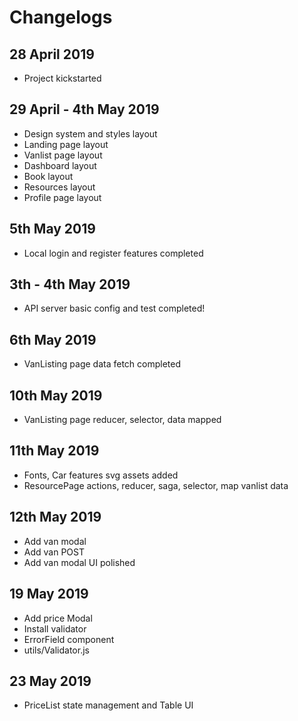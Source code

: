 # Changelogs

## 28 April 2019
- Project kickstarted

## 29 April - 4th May 2019
- Design system and styles layout
- Landing page layout
- Vanlist page layout
- Dashboard layout
- Book layout
- Resources layout
- Profile page layout

## 5th May 2019
- Local login and register features completed

## 3th - 4th May 2019
- API server basic config and test completed!

## 6th May 2019
- VanListing page data fetch completed

## 10th May 2019
- VanListing page reducer, selector, data mapped

## 11th May 2019
- Fonts, Car features svg assets added
- ResourcePage actions, reducer, saga, selector, map vanlist data

## 12th May 2019
- Add van modal
- Add van POST
- Add van modal UI polished

## 19 May 2019
- Add price Modal
- Install validator
- ErrorField component
- utils/Validator.js


## 23 May 2019
- PriceList state management and Table UI
